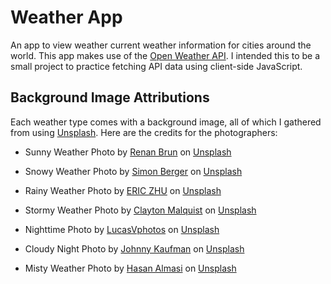 # Weather App

An app to view weather current weather information for cities around the world. This app makes use of the [Open Weather API](https://openweathermap.org/). I intended this to be a small project to practice fetching API data using client-side JavaScript.

## Background Image Attributions

Each weather type comes with a background image, all of which I gathered from using [Unsplash](https://unsplash.com). Here are the credits for the photographers:

- Sunny Weather Photo by <a href="https://unsplash.com/de/@renan_brun?utm_source=unsplash&utm_medium=referral&utm_content=creditCopyText">Renan Brun</a> on <a href="https://unsplash.com/photos/hMIsdyZ3BTU?utm_source=unsplash&utm_medium=referral&utm_content=creditCopyText">Unsplash</a>

- Snowy Weather Photo by <a href="https://unsplash.com/@8moments?utm_source=unsplash&utm_medium=referral&utm_content=creditCopyText">Simon Berger</a> on <a href="https://unsplash.com/wallpapers/nature/snow?utm_source=unsplash&utm_medium=referral&utm_content=creditCopyText">Unsplash</a>


- Rainy Weather Photo by <a href="https://unsplash.com/fr/@guoyong?utm_source=unsplash&utm_medium=referral&utm_content=creditCopyText">ERIC ZHU</a> on <a href="https://unsplash.com/photos/aJOslo_ZuWM?utm_source=unsplash&utm_medium=referral&utm_content=creditCopyText">Unsplash</a>

- Stormy Weather Photo by <a href="https://unsplash.com/es/@cmalquist?utm_source=unsplash&utm_medium=referral&utm_content=creditCopyText">Clayton Malquist</a> on <a href="https://unsplash.com/photos/k-sk07-7vkA?utm_source=unsplash&utm_medium=referral&utm_content=creditCopyText">Unsplash</a>

- Nighttime Photo by <a href="https://unsplash.com/@lucasvart?utm_source=unsplash&utm_medium=referral&utm_content=creditCopyText">LucasVphotos</a> on <a href="https://unsplash.com/photos/pqApOndHoLo?utm_source=unsplash&utm_medium=referral&utm_content=creditCopyText">Unsplash</a>

- Cloudy Night Photo by <a href="https://unsplash.com/@jkaufmanphotography?utm_source=unsplash&utm_medium=referral&utm_content=creditCopyText">Johnny Kaufman</a> on <a href="https://unsplash.com/photos/rVJ9P6KtX_I?utm_source=unsplash&utm_medium=referral&utm_content=creditCopyText">Unsplash</a>

- Misty Weather Photo by <a href="https://unsplash.com/@hasanalmasi?utm_source=unsplash&utm_medium=referral&utm_content=creditCopyText">Hasan Almasi</a> on <a href="https://unsplash.com/photos/wLvNeZTthcw?utm_source=unsplash&utm_medium=referral&utm_content=creditCopyText">Unsplash</a>

